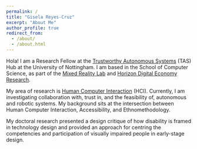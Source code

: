 ```yaml
---
permalink: /
title: "Gisela Reyes-Cruz"
excerpt: "About Me"
author_profile: true
redirect_from:
  - /about/
  - /about.html
---
```


Hola! I am a Research Fellow at the [Trustworthy Autonomous Systems](https://tas.ac.uk/) (TAS) Hub at the University of Nottingham. I am based in the School of Computer Science, as part of the [Mixed Reality Lab](https://www.nottingham.ac.uk/research/groups/mixedrealitylab/) and [Horizon Digital Economy Research](https://www.horizon.ac.uk/).

My area of research is [Human Computer Interaction](https://www.interaction-design.org/literature/topics/human-computer-interaction) (HCI). Currently, I am investigating collaboration with, trust in, and the feasibility of, autonomous and robotic systems. My background sits at the intersection between Human Computer Interaction, Accessibility, and Ethnomethodology. 

My doctoral research presented a design critique of how disability is framed in technology design and provided an approach for centring the competencies and participation of visually impaired people in early-stage design.

